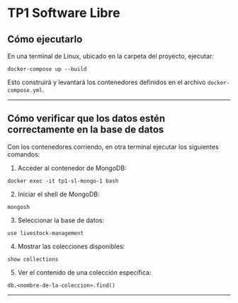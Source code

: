 
# TP1 Software Libre

## Cómo ejecutarlo

En una terminal de Linux, ubicado en la carpeta del proyecto, ejecutar:

```
docker-compose up --build
````

Esto construirá y levantará los contenedores definidos en el archivo `docker-compose.yml`.

---

## Cómo verificar que los datos estén correctamente en la base de datos

Con los contenedores corriendo, en otra terminal ejecutar los siguientes comandos:

1. Acceder al contenedor de MongoDB:

```
docker exec -it tp1-sl-mongo-1 bash
```

2. Iniciar el shell de MongoDB:

```
mongosh
```

3. Seleccionar la base de datos:

```
use livestock-management
```

4. Mostrar las colecciones disponibles:

```
show collections
```

5. Ver el contenido de una colección específica:

```
db.<nombre-de-la-coleccion>.find()
```
---

